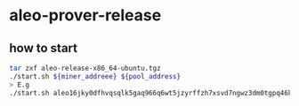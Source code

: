 # aleo-prover-release

## how to start
```bash
tar zxf aleo-release-x86_64-ubuntu.tgz 
./start.sh ${miner_addreee} ${pool_address}
> E.g 
./start.sh aleo16jky0dfhvqsqlk5gaq966q6wt5jzyrffzh7xsvd7ngwz3dm0tgpq46kawg 127.0.0.1:11000
```
